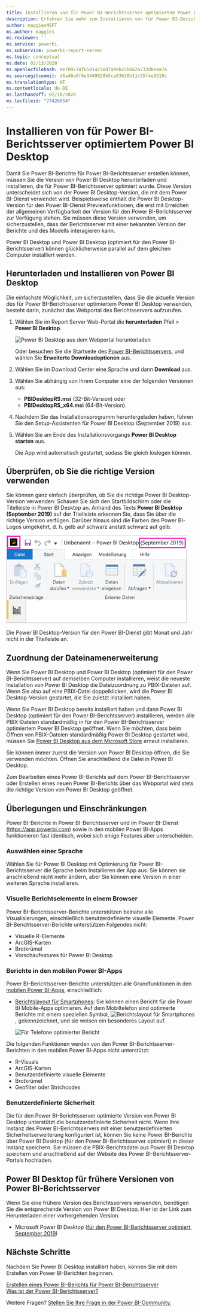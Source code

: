 ```yaml
---
title: Installieren von für Power BI-Berichtsserver optimiertem Power BI Desktop
description: Erfahren Sie mehr zum Installieren von für Power BI-Berichtsserver optimiertem Power BI Desktop
author: maggiesMSFT
ms.author: maggies
ms.reviewer: ''
ms.service: powerbi
ms.subservice: powerbi-report-server
ms.topic: conceptual
ms.date: 02/13/2020
ms.openlocfilehash: ee789274f6581423ed7adebc5b662a732dbeaa7a
ms.sourcegitcommit: d6a48e6f6e3449820b5ca03638b11c55f4e9319c
ms.translationtype: HT
ms.contentlocale: de-DE
ms.lasthandoff: 02/18/2020
ms.locfileid: "77426654"
---
```

# <a name="install-power-bi-desktop-optimized-for-power-bi-report-server"></a>Installieren von für Power BI-Berichtsserver optimiertem Power BI Desktop

Damit Sie Power BI-Berichte für Power BI-Berichtsserver erstellen können, müssen Sie die Version von Power BI Desktop herunterladen und installieren, die für Power BI-Berichtsserver optimiert wurde. Diese Version unterscheidet sich von der Power BI Desktop-Version, die mit dem Power BI-Dienst verwendet wird. Beispielsweise enthält die Power BI Desktop-Version für den Power BI-Dienst Previewfunktionen, die erst mit Erreichen der allgemeinen Verfügbarkeit der Version für den Power BI-Berichtsserver zur Verfügung stehen. Sie müssen diese Version verwenden, um sicherzustellen, dass der Berichtsserver mit einer bekannten Version der Berichte und des Modells interagieren kann. 

Power BI Desktop und Power BI Desktop (optimiert für den Power BI-Berichtsserver) können glücklicherweise parallel auf dem gleichen Computer installiert werden.

## <a name="download-and-install-power-bi-desktop"></a>Herunterladen und Installieren von Power BI Desktop

Die einfachste Möglichkeit, um sicherzustellen, dass Sie die aktuelle Version des für Power BI-Berichtsserver optimiertem Power BI Desktop verwenden, besteht darin, zunächst das Webportal des Berichtsservers aufzurufen.

1. Wählen Sie im Report Server Web-Portal die **herunterladen** Pfeil > **Power BI Desktop**.

    ![Power BI Desktop aus dem Webportal herunterladen](media/install-powerbi-desktop/report-server-download-web-portal.png)

    Oder besuchen Sie die Startseite des [Power BI-Berichtsservers](https://powerbi.microsoft.com/report-server/), und wählen Sie **Erweiterte Downloadoptionen** aus.

2. Wählen Sie im Download Center eine Sprache und dann **Download** aus.

3. Wählen Sie abhängig von Ihrem Computer eine der folgenden Versionen aus: 

    - **PBIDesktopRS.msi** (32-Bit-Version) oder
    - **PBIDesktopRS_x64.msi** (64-Bit-Version).

1. Nachdem Sie das Installationsprogramm heruntergeladen haben, führen Sie den Setup-Assistenten für Power BI Desktop (September 2019) aus.

2. Wählen Sie am Ende des Installationsvorgangs **Power BI Desktop starten** aus.

    Die App wird automatisch gestartet, sodass Sie gleich loslegen können.

## <a name="verify-youre-using-the-correct-version"></a>Überprüfen, ob Sie die richtige Version verwenden
Sie können ganz einfach überprüfen, ob Sie die richtige Power BI Desktop-Version verwenden: Schauen Sie sich den Startbildschirm oder die Titelleiste in Power BI Desktop an. Anhand des Texts **Power BI Desktop (September 2019)** auf der Titelleiste erkennen Sie, dass Sie über die richtige Version verfügen. Darüber hinaus sind die Farben des Power BI-Logos umgekehrt, d. h. gelb auf schwarz anstatt schwarz auf gelb.

![Power BI Desktop September 2019](media/install-powerbi-desktop/power-bi-report-server-desktop-sept-2019.png)

Die Power BI Desktop-Version für den Power BI-Dienst gibt Monat und Jahr nicht in der Titelleiste an.

## <a name="file-extension-association"></a>Zuordnung der Dateinamenerweiterung
Wenn Sie Power BI Desktop und Power BI Desktop (optimiert für den Power BI-Berichtsserver) auf demselben Computer installieren, weist die neueste Installation von Power BI Desktop die Dateizuordnung zu PBIX-Dateien auf. Wenn Sie also auf eine PBIX-Datei doppelklicken, wird die Power BI Desktop-Version gestartet, die Sie zuletzt installiert haben.

Wenn Sie Power BI Desktop bereits installiert haben und dann Power BI Desktop (optimiert für den Power BI-Berichtsserver) installieren, werden alle PBIX-Dateien standardmäßig in für den Power BI-Berichtsserver optimiertem Power BI Desktop geöffnet. Wenn Sie möchten, dass beim Öffnen von PBIX-Dateien standardmäßig Power BI Desktop gestartet wird, müssen Sie [Power BI Desktop aus dem Microsoft Store](https://aka.ms/pbidesktopstore) erneut installieren.

Sie können immer zuerst die Version von Power BI Desktop öffnen, die Sie verwenden möchten. Öffnen Sie anschließend die Datei in Power BI Desktop.

Zum Bearbeiten eines Power BI-Berichts auf dem Power BI-Berichtsserver oder Erstellen eines neuen Power BI-Berichts über das Webportal wird stets die richtige Version von Power BI Desktop geöffnet.

## <a name="considerations-and-limitations"></a>Überlegungen und Einschränkungen

Power BI-Berichte in Power BI-Berichtsserver und im Power BI-Dienst (https://app.powerbi.com) sowie in den mobilen Power BI-Apps funktionieren fast identisch, wobei sich einige Features aber unterscheiden.

### <a name="selecting-a-language"></a>Auswählen einer Sprache

Wählen Sie für Power BI Desktop mit Optimierung für Power BI-Berichtsserver die Sprache beim Installieren der App aus. Sie können sie anschließend nicht mehr ändern, aber Sie können eine Version in einer weiteren Sprache installieren.

### <a name="report-visuals-in-a-browser"></a>Visuelle Berichtselemente in einem Browser

Power BI-Berichtsserver-Berichte unterstützen beinahe alle Visualisierungen, einschließlich benutzerdefinierte visuelle Elemente. Power BI-Berichtsserver-Berichte unterstützen Folgendes nicht:

* Visuelle R-Elemente
* ArcGIS-Karten
* Brotkrümel
* Vorschaufeatures für Power BI Desktop

### <a name="reports-in-the-power-bi-mobile-apps"></a>Berichte in den mobilen Power BI-Apps

Power BI-Berichtsserver-Berichte unterstützen alle Grundfunktionen in den [mobilen Power BI-Apps](../consumer/mobile/mobile-apps-for-mobile-devices.md), einschließlich:

* [Berichtslayout für Smartphones](../desktop-create-phone-report.md): Sie können einen Bericht für die Power BI Mobile-Apps optimieren. Auf dem Mobiltelefon sind optimierte Berichte mit einem speziellen Symbol, ![Berichtslayout für Smartphones](media/install-powerbi-desktop/power-bi-rs-mobile-optimized-icon.png), gekennzeichnet, und sie weisen ein besonderes Layout auf.
  
    ![Für Telefone optimierter Bericht](media/install-powerbi-desktop/power-bi-rs-mobile-optimized-report.png)

Die folgenden Funktionen werden von den Power BI-Berichtsserver-Berichten in den mobilen Power BI-Apps nicht unterstützt:

* R-Visuals
* ArcGIS-Karten
* Benutzerdefinierte visuelle Elemente
* Brotkrümel
* Geofilter oder Strichcodes

### <a name="custom-security"></a>Benutzerdefinierte Sicherheit

Die für den Power BI-Berichtsserver optimierte Version von Power BI Desktop unterstützt die benutzerdefinierte Sicherheit nicht. Wenn Ihre Instanz des Power BI-Berichtsservers mit einer benutzerdefinierten Sicherheitserweiterung konfiguriert ist, können Sie keine Power BI-Berichte über Power BI Desktop (für den Power BI-Berichtsserver optimiert) in dieser Instanz speichern. Sie müssen die PBIX-Berichtsdatei aus Power BI Desktop speichern und anschließend auf der Website des Power BI-Berichtsserver-Portals hochladen.

## <a name="power-bi-desktop-for-earlier-versions-of-power-bi-report-server"></a>Power BI Desktop für frühere Versionen von Power BI-Berichtsserver

Wenn Sie eine frühere Version des Berichtsservers verwenden, benötigen Sie die entsprechende Version von Power BI Desktop. Hier ist der Link zum Herunterladen einer vorhergehenden Version.

- Microsoft Power BI Desktop ([für den Power BI-Berichtsserver optimiert, September 2019](https://go.microsoft.com/fwlink/?linkid=2103723))

## <a name="next-steps"></a>Nächste Schritte

Nachdem Sie Power BI Desktop installiert haben, können Sie mit dem Erstellen von Power BI-Berichten beginnen.

[Erstellen eines Power BI-Berichts für Power BI-Berichtsserver](quickstart-create-powerbi-report.md)  
[Was ist der Power BI-Berichtsserver?](get-started.md)

Weitere Fragen? [Stellen Sie Ihre Frage in der Power BI-Community.](https://community.powerbi.com/)
